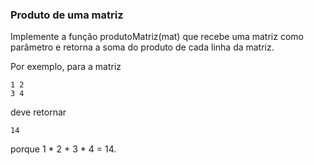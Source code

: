 ### Produto de uma matriz ###

Implemente a função produtoMatriz(mat) que recebe uma matriz como parâmetro e retorna a soma do produto de cada linha da matriz.

Por exemplo, para a matriz

```
1 2
3 4

```

deve retornar

```
14

```

porque 1 \* 2 + 3 \* 4 = 14.